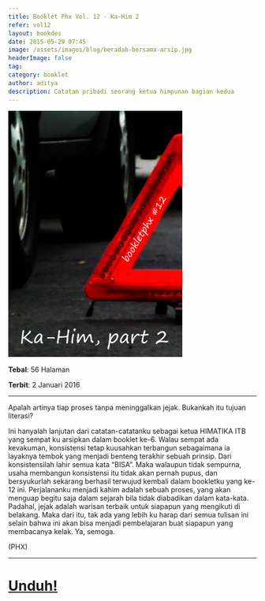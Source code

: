```yaml
---
title: Booklet Phx Vol. 12 - Ka-Him 2
refer: vol12
layout: bookdes
date: 2015-05-29 07:45
image: /assets/images/blog/beradab-bersama-arsip.jpg
headerImage: false
tag:
category: booklet
author: aditya
description: Catatan pribadi seorang ketua himpunan bagian kedua
---
```


<img class="image" src="/assets/images/cover/booklet12.jpg" alt="__" height="500px">

__Tebal__: 56 Halaman

__Terbit__: 2 Januari 2016

***

Apalah artinya tiap proses tanpa meninggalkan jejak. Bukankah itu tujuan literasi?

Ini hanyalah lanjutan dari catatan-catatanku sebagai ketua HIMATIKA ITB yang sempat ku arsipkan dalam booklet ke-6. Walau sempat ada kevakuman, konsistensi tetap kuusahkan terbangun sebagaimana ia layaknya tembok yang menjadi benteng terakhir sebuah prinsip. Dari konsistensilah lahir semua kata “BISA”. Maka walaupun tidak sempurna, usaha membangun konsistensi itu tidak akan pernah pupus, dan bersyukurlah sekarang berhasil terwujud kembali dalam bookletku yang ke-12 ini. Perjalananku menjadi kahim adalah sebuah proses, yang akan menguap begitu saja dalam sejarah bila tidak diabadikan dalam kata-kata. Padahal, jejak adalah warisan terbaik untuk siapapun  yang mengikuti di belakang. Maka dari itu, tak ada yang lebih ku harap dari semua tulisan ini selain bahwa ini akan bisa menjadi pembelajaran buat siapapun yang membacanya kelak. Ya, semoga. 

(PHX)

***
 
# [Unduh!][akses]

[akses]: http://phoenixfin.github.io/assets/pdf/bookletphx/booklet12.pdf
